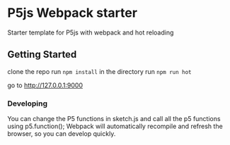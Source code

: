 # P5js Webpack starter

Starter template for P5js with webpack and hot reloading

## Getting Started

clone the repo
run ```npm install``` in the directory
run ```npm run hot``` 

go to http://127.0.0.1:9000 


### Developing

You can change the P5 functions in sketch.js and
call all the p5 functions using p5.function();
Webpack will automatically recompile and refresh the browser, so you can develop quickly.

